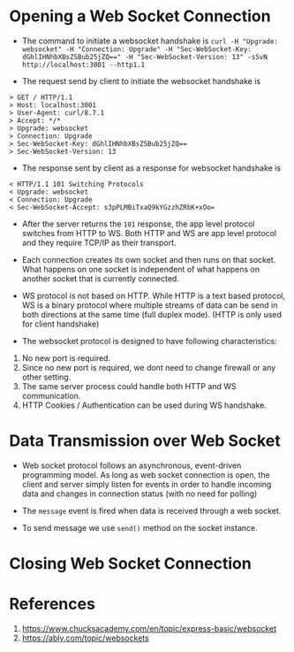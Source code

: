 # Opening a Web Socket Connection

- The command to initiate a websocket handshake is `curl -H "Upgrade: websocket" -H "Connection: Upgrade" -H "Sec-WebSocket-Key: dGhlIHNhbXBsZSBub25jZQ==" -H "Sec-WebSocket-Version: 13" -sSvN http://localhost:3001 --http1.1`

- The request send by client to initiate the websocket handshake is

```
> GET / HTTP/1.1
> Host: localhost:3001
> User-Agent: curl/8.7.1
> Accept: */*
> Upgrade: websocket
> Connection: Upgrade
> Sec-WebSocket-Key: dGhlIHNhbXBsZSBub25jZQ==
> Sec-WebSocket-Version: 13
```

- The response sent by client as a response for websocket handshake is

```
< HTTP/1.1 101 Switching Protocols
< Upgrade: websocket
< Connection: Upgrade
< Sec-WebSocket-Accept: s3pPLMBiTxaQ9kYGzzhZRbK+xOo=
```

- After the server returns the `101` response, the app level protocol switches from HTTP to WS. Both HTTP and WS are app level protocol and they require TCP/IP as their transport.

- Each connection creates its own socket and then runs on that socket. What happens on one socket is independent of what happens on another socket that is currently connected.

- WS protocol is not based on HTTP. While HTTP is a text based protocol, WS is a binary protocol where multiple streams of data can be send in both directions at the same time (full duplex mode). (HTTP is only used for client handshake)

- The websocket protocol is designed to have following characteristics:

1. No new port is required.
2. Since no new port is required, we dont need to change firewall or any other setting.
3. The same server process could handle both HTTP and WS communication.
4. HTTP Cookies / Authentication can be used during WS handshake.

# Data Transmission over Web Socket

- Web socket protocol follows an asynchronous, event-driven programming model. As long as web socket connection is open, the client and server simply listen for events in order to handle incoming data and changes in connection status (with no need for polling)

- The `message` event is fired when data is received through a web socket.

- To send message we use `send()` method on the socket instance.

# Closing Web Socket Connection

# References

1. https://www.chucksacademy.com/en/topic/express-basic/websocket
2. https://ably.com/topic/websockets
